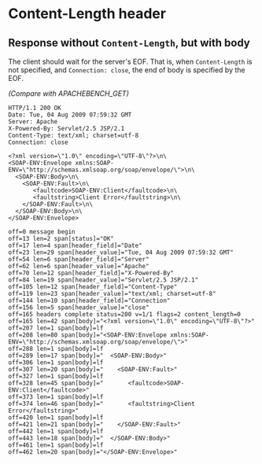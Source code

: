Content-Length header
=====================

## Response without `Content-Length`, but with body

The client should wait for the server's EOF. That is, when
`Content-Length` is not specified, and `Connection: close`, the end of body is
specified by the EOF.

_(Compare with APACHEBENCH_GET)_

<!-- meta={"type": "response"} -->
```http
HTTP/1.1 200 OK
Date: Tue, 04 Aug 2009 07:59:32 GMT
Server: Apache
X-Powered-By: Servlet/2.5 JSP/2.1
Content-Type: text/xml; charset=utf-8
Connection: close

<?xml version=\"1.0\" encoding=\"UTF-8\"?>\n\
<SOAP-ENV:Envelope xmlns:SOAP-ENV=\"http://schemas.xmlsoap.org/soap/envelope/\">\n\
  <SOAP-ENV:Body>\n\
    <SOAP-ENV:Fault>\n\
       <faultcode>SOAP-ENV:Client</faultcode>\n\
       <faultstring>Client Error</faultstring>\n\
    </SOAP-ENV:Fault>\n\
  </SOAP-ENV:Body>\n\
</SOAP-ENV:Envelope>
```

```log
off=0 message begin
off=13 len=2 span[status]="OK"
off=17 len=4 span[header_field]="Date"
off=23 len=29 span[header_value]="Tue, 04 Aug 2009 07:59:32 GMT"
off=54 len=6 span[header_field]="Server"
off=62 len=6 span[header_value]="Apache"
off=70 len=12 span[header_field]="X-Powered-By"
off=84 len=19 span[header_value]="Servlet/2.5 JSP/2.1"
off=105 len=12 span[header_field]="Content-Type"
off=119 len=23 span[header_value]="text/xml; charset=utf-8"
off=144 len=10 span[header_field]="Connection"
off=156 len=5 span[header_value]="close"
off=165 headers complete status=200 v=1/1 flags=2 content_length=0
off=165 len=42 span[body]="<?xml version=\"1.0\" encoding=\"UTF-8\"?>"
off=207 len=1 span[body]=lf
off=208 len=80 span[body]="<SOAP-ENV:Envelope xmlns:SOAP-ENV=\"http://schemas.xmlsoap.org/soap/envelope/\">"
off=288 len=1 span[body]=lf
off=289 len=17 span[body]="  <SOAP-ENV:Body>"
off=306 len=1 span[body]=lf
off=307 len=20 span[body]="    <SOAP-ENV:Fault>"
off=327 len=1 span[body]=lf
off=328 len=45 span[body]="       <faultcode>SOAP-ENV:Client</faultcode>"
off=373 len=1 span[body]=lf
off=374 len=46 span[body]="       <faultstring>Client Error</faultstring>"
off=420 len=1 span[body]=lf
off=421 len=21 span[body]="    </SOAP-ENV:Fault>"
off=442 len=1 span[body]=lf
off=443 len=18 span[body]="  </SOAP-ENV:Body>"
off=461 len=1 span[body]=lf
off=462 len=20 span[body]="</SOAP-ENV:Envelope>"
```
